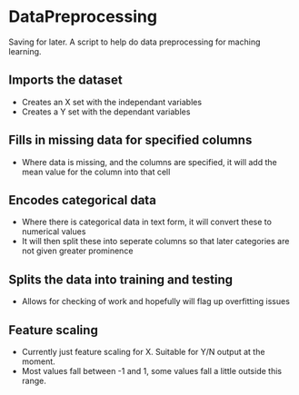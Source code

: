 # DataPreprocessing
Saving for later. A script to help do data preprocessing for maching learning.

## Imports the dataset
- Creates an X set with the independant variables
- Creates a Y set with the dependant variables

## Fills in missing data for specified columns 
- Where data is missing, and the columns are specified, it will add the mean value for the column into that cell

## Encodes categorical data
- Where there is categorical data in text form, it will convert these to numerical values
- It will then split these into seperate columns so that later categories are not given greater prominence

## Splits the data into training and testing
- Allows for checking of work and hopefully will flag up overfitting issues

## Feature scaling
- Currently just feature scaling for X. Suitable for Y/N output at the moment.
- Most values fall between -1 and 1, some values fall a little outside this range.
